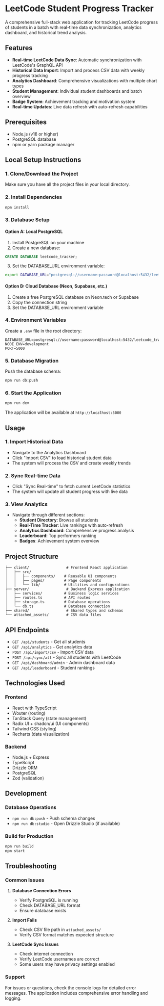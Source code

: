 # LeetCode Student Progress Tracker

A comprehensive full-stack web application for tracking LeetCode progress of students in a batch with real-time data synchronization, analytics dashboard, and historical trend analysis.

## Features

- **Real-time LeetCode Data Sync**: Automatic synchronization with LeetCode's GraphQL API
- **Historical Data Import**: Import and process CSV data with weekly progress tracking
- **Analytics Dashboard**: Comprehensive visualizations with multiple chart types
- **Student Management**: Individual student dashboards and batch overview
- **Badge System**: Achievement tracking and motivation system
- **Real-time Updates**: Live data refresh with auto-refresh capabilities

## Prerequisites

- Node.js (v18 or higher)
- PostgreSQL database
- npm or yarn package manager

## Local Setup Instructions

### 1. Clone/Download the Project

Make sure you have all the project files in your local directory.

### 2. Install Dependencies

```bash
npm install
```

### 3. Database Setup

#### Option A: Local PostgreSQL
1. Install PostgreSQL on your machine
2. Create a new database:
```sql
CREATE DATABASE leetcode_tracker;
```
3. Set the DATABASE_URL environment variable:
```bash
export DATABASE_URL="postgresql://username:password@localhost:5432/leetcode_tracker"
```

#### Option B: Cloud Database (Neon, Supabase, etc.)
1. Create a free PostgreSQL database on Neon.tech or Supabase
2. Copy the connection string
3. Set the DATABASE_URL environment variable

### 4. Environment Variables

Create a `.env` file in the root directory:

```env
DATABASE_URL=postgresql://username:password@localhost:5432/leetcode_tracker
NODE_ENV=development
PORT=5000
```

### 5. Database Migration

Push the database schema:

```bash
npm run db:push
```

### 6. Start the Application

```bash
npm run dev
```

The application will be available at `http://localhost:5000`

## Usage

### 1. Import Historical Data
- Navigate to the Analytics Dashboard
- Click "Import CSV" to load historical student data
- The system will process the CSV and create weekly trends

### 2. Sync Real-time Data
- Click "Sync Real-time" to fetch current LeetCode statistics
- The system will update all student progress with live data

### 3. View Analytics
- Navigate through different sections:
  - **Student Directory**: Browse all students
  - **Real-Time Tracker**: Live rankings with auto-refresh
  - **Analytics Dashboard**: Comprehensive progress analysis
  - **Leaderboard**: Top performers ranking
  - **Badges**: Achievement system overview

## Project Structure

```
├── client/                 # Frontend React application
│   ├── src/
│   │   ├── components/    # Reusable UI components
│   │   ├── pages/         # Page components
│   │   └── lib/           # Utilities and configurations
├── server/                 # Backend Express application
│   ├── services/          # Business logic services
│   ├── routes.ts          # API routes
│   ├── storage.ts         # Database operations
│   └── db.ts              # Database connection
├── shared/                 # Shared types and schemas
└── attached_assets/        # CSV data files
```

## API Endpoints

- `GET /api/students` - Get all students
- `GET /api/analytics` - Get analytics data
- `POST /api/import/csv` - Import CSV data
- `POST /api/sync/all` - Sync all students with LeetCode
- `GET /api/dashboard/admin` - Admin dashboard data
- `GET /api/leaderboard` - Student rankings

## Technologies Used

### Frontend
- React with TypeScript
- Wouter (routing)
- TanStack Query (state management)
- Radix UI + shadcn/ui (UI components)
- Tailwind CSS (styling)
- Recharts (data visualization)

### Backend
- Node.js + Express
- TypeScript
- Drizzle ORM
- PostgreSQL
- Zod (validation)

## Development

### Database Operations
- `npm run db:push` - Push schema changes
- `npm run db:studio` - Open Drizzle Studio (if available)

### Build for Production
```bash
npm run build
npm start
```

## Troubleshooting

### Common Issues

1. **Database Connection Errors**
   - Verify PostgreSQL is running
   - Check DATABASE_URL format
   - Ensure database exists

2. **Import Fails**
   - Check CSV file path in `attached_assets/`
   - Verify CSV format matches expected structure

3. **LeetCode Sync Issues**
   - Check internet connection
   - Verify LeetCode usernames are correct
   - Some users may have privacy settings enabled

### Support

For issues or questions, check the console logs for detailed error messages. The application includes comprehensive error handling and logging.